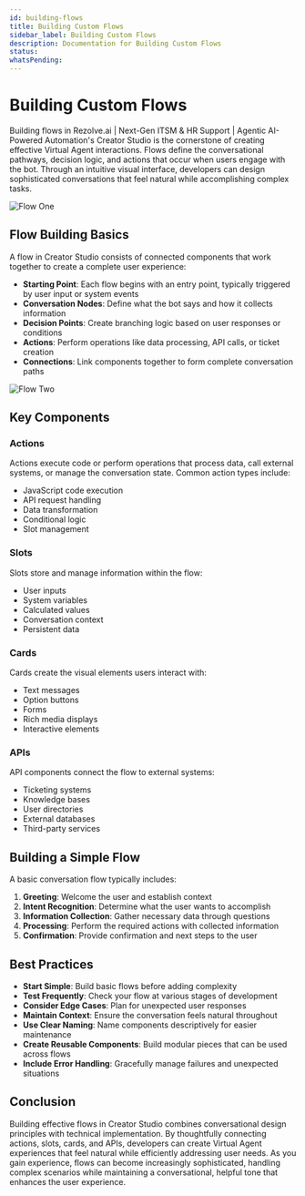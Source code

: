 ```yaml
---
id: building-flows
title: Building Custom Flows
sidebar_label: Building Custom Flows
description: Documentation for Building Custom Flows
status: 
whatsPending: 
---
```


# Building Custom Flows

Building flows in Rezolve.ai | Next-Gen ITSM & HR Support | Agentic AI-Powered Automation's Creator Studio is the cornerstone of creating effective Virtual Agent interactions. Flows define the conversational pathways, decision logic, and actions that occur when users engage with the bot. Through an intuitive visual interface, developers can design sophisticated conversations that feel natural while accomplishing complex tasks.

![Flow One](/img/Creator%20Studio/flow_one.png)

## Flow Building Basics
A flow in Creator Studio consists of connected components that work together to create a complete user experience:

- **Starting Point**: Each flow begins with an entry point, typically triggered by user input or system events
- **Conversation Nodes**: Define what the bot says and how it collects information
- **Decision Points**: Create branching logic based on user responses or conditions
- **Actions**: Perform operations like data processing, API calls, or ticket creation
- **Connections**: Link components together to form complete conversation paths

![Flow Two](/img/Creator%20Studio/flow_two.png)

## Key Components

### Actions
Actions execute code or perform operations that process data, call external systems, or manage the conversation state. Common action types include:
- JavaScript code execution
- API request handling
- Data transformation
- Conditional logic
- Slot management

### Slots
Slots store and manage information within the flow:
- User inputs
- System variables
- Calculated values
- Conversation context
- Persistent data

### Cards
Cards create the visual elements users interact with:
- Text messages
- Option buttons
- Forms
- Rich media displays
- Interactive elements

### APIs
API components connect the flow to external systems:
- Ticketing systems
- Knowledge bases
- User directories
- External databases
- Third-party services

## Building a Simple Flow
A basic conversation flow typically includes:
1. **Greeting**: Welcome the user and establish context
2. **Intent Recognition**: Determine what the user wants to accomplish
3. **Information Collection**: Gather necessary data through questions
4. **Processing**: Perform the required actions with collected information
5. **Confirmation**: Provide confirmation and next steps to the user

## Best Practices
- **Start Simple**: Build basic flows before adding complexity
- **Test Frequently**: Check your flow at various stages of development
- **Consider Edge Cases**: Plan for unexpected user responses
- **Maintain Context**: Ensure the conversation feels natural throughout
- **Use Clear Naming**: Name components descriptively for easier maintenance
- **Create Reusable Components**: Build modular pieces that can be used across flows
- **Include Error Handling**: Gracefully manage failures and unexpected situations

## Conclusion
Building effective flows in Creator Studio combines conversational design principles with technical implementation. By thoughtfully connecting actions, slots, cards, and APIs, developers can create Virtual Agent experiences that feel natural while efficiently addressing user needs. As you gain experience, flows can become increasingly sophisticated, handling complex scenarios while maintaining a conversational, helpful tone that enhances the user experience.
